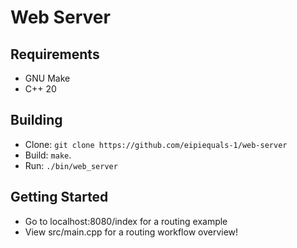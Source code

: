 # Web Server

## Requirements

- GNU Make
- C++ 20

## Building

- Clone: `git clone https://github.com/eipiequals-1/web-server`
- Build: `make`.
- Run: `./bin/web_server`

## Getting Started

- Go to localhost:8080/index for a routing example
- View src/main.cpp for a routing workflow overview!
